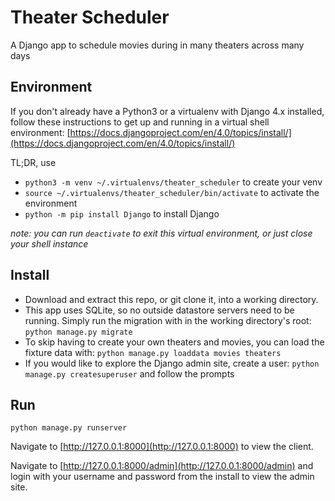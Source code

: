# Theater Scheduler

A Django app to schedule movies during in many theaters across many days


## Environment
If you don't already have a Python3 or a virtualenv with Django 4.x installed, follow these instructions to get up and running in a virtual shell environment: [https://docs.djangoproject.com/en/4.0/topics/install/](https://docs.djangoproject.com/en/4.0/topics/install/)

TL;DR, use
- `python3 -m venv ~/.virtualenvs/theater_scheduler` to create your venv
- `source ~/.virtualenvs/theater_scheduler/bin/activate` to activate the environment
- `python -m pip install Django` to install Django

_note: you can run `deactivate` to exit this virtual environment, or just close your shell instance_


## Install

- Download and extract this repo, or git clone it, into a working directory.
- This app uses SQLite, so no outside datastore servers need to be running. Simply run the migration with in the working directory's root: `python manage.py migrate`
- To skip having to create your own theaters and movies, you can load the fixture data with: `python manage.py loaddata movies theaters`
- If you would like to explore the Django admin site, create a user: `python manage.py createsuperuser` and follow the prompts


## Run
`python manage.py runserver`

Navigate to [http://127.0.0.1:8000](http://127.0.0.1:8000) to view the client.

Navigate to [http://127.0.0.1:8000/admin](http://127.0.0.1:8000/admin) and login with your username and password from the install to view the admin site.